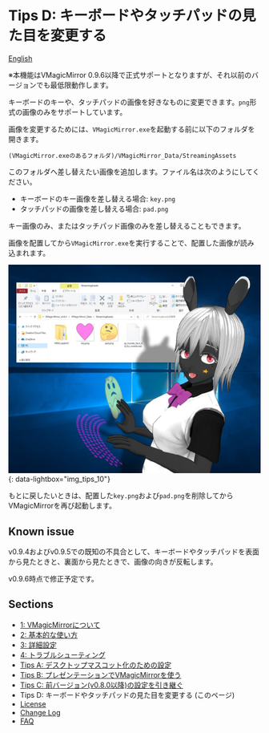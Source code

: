 
# Tips D: キーボードやタッチパッドの見た目を変更する

[English](./en_tips_change_textures.html)

※本機能はVMagicMirror 0.9.6以降で正式サポートとなりますが、それ以前のバージョンでも最低限動作します。

キーボードのキーや、タッチパッドの画像を好きなものに変更できます。`png`形式の画像のみをサポートしています。

画像を変更するためには、`VMagicMirror.exe`を起動する前に以下のフォルダを開きます。

`(VMagicMirror.exeのあるフォルダ)/VMagicMirror_Data/StreamingAssets`

このフォルダへ差し替えたい画像を追加します。ファイル名は次のようにしてください。

* キーボードのキー画像を差し替える場合: `key.png`
* タッチパッドの画像を差し替える場合: `pad.png`

キー画像のみ、またはタッチパッド画像のみを差し替えることもできます。

画像を配置してから`VMagicMirror.exe`を実行することで、配置した画像が読み込まれます。

[![Change Texture](./images/tips/img_tips_10_change_texture.png)](./images/tips/img_tips_10_change_texture.png){: data-lightbox="img_tips_10"}

もとに戻したいときは、配置した`key.png`および`pad.png`を削除してからVMagicMirrorを再び起動します。

## Known issue

v0.9.4およびv0.9.5での既知の不具合として、キーボードやタッチパッドを表面から見たときと、裏面から見たときで、画像の向きが反転します。

v0.9.6時点で修正予定です。


## Sections

* [1: VMagicMirrorについて](./index.html)
* [2: 基本的な使い方](./get_started.html)
* [3: 詳細設定](./about_settings.html)
* [4: トラブルシューティング](./troubleshooting.html)
* [Tips A: デスクトップマスコット化のための設定](./tips_desktop_mascot.html)
* [Tips B: プレゼンテーションでVMagicMirrorを使う](./tips_presentation.html)
* [Tips C: 前バージョン(v0.8.0以降)の設定を引き継ぐ](./tips_load_prev_setting.html)
* Tips D: キーボードやタッチパッドの見た目を変更する (このページ)
* [License](./about_license.html)
* [Change Log](./changelog.html)
* [FAQ](./en_frequently_asked_questions.html)
